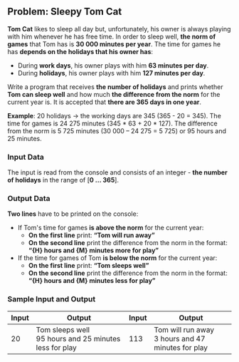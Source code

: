 ## Problem: Sleepy Tom Cat

**Tom Cat** likes to sleep all day but, unfortunately, his owner is always playing with him whenever he has free time. In order to sleep well, **the norm of games** that Tom has is **30 000 minutes per year**. The time for games he has **depends on the holidays that his owner has**:
* During **work days**, his owner plays with him **63 minutes per day**. 
* During **holidays**, his owner plays with him **127 minutes per day**. 

Write a program that receives **the number of holidays** and prints whether **Tom can sleep well** and how much **the difference from the norm** for the current year is. It is accepted that **there are 365 days in one year**. 
   
 
**Example**: 20 holidays -> the working days are 345 (365 - 20 = 345). The time for games is 24 275 minutes (345 \* 63 + 20 \* 127). The difference from the norm is 5 725 minutes (30 000 – 24 275 = 5 725) or 95 hours and 25 minutes.

### Input Data

The input is read from the console and consists of an integer - **the number of holidays** in the range of [**0 … 365**].

### Output Data

**Two lines** have to be printed on the console: 
* If Tom's time for games **is above the norm** for the current year: 
  * **On the first line** print: **“Tom will run away”**
  * **On the second line** print the difference from the norm in the format:  
   **“{H} hours and {M} minutes more for play”**
* If the time for games of Tom **is below the norm** for the current year:
  * **On the first line** print: **“Tom sleeps well”**
  * **On the second line** print the difference from the norm in the format:  
   **“{H} hours and {M} minutes less for play”**

### Sample Input and Output

| Input | Output | Input | Output |
|----|-----|----|-----|
|20|Tom sleeps well<br>95 hours and 25 minutes less for play|113|Tom will run away<br>3 hours and 47 minutes for play|
